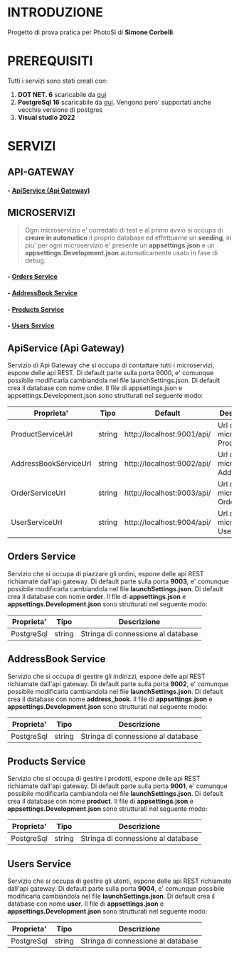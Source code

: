 # INTRODUZIONE

Progetto di prova pratica per PhotoSi di **Simone Corbelli**.

# PREREQUISITI

Tutti i servizi sono stati creati con:
 1. **DOT NET. 6** scaricabile da [qui](https://dotnet.microsoft.com/en-us/download/dotnet/6.0)
 2. **PostgreSql 16** scaricabile da [qui](https://www.enterprisedb.com/downloads/postgres-postgresql-downloads). Vengono pero' supportati anche vecchie versione di postgres
 3. **Visual studio 2022**

# SERVIZI

## API-GATEWAY
#### - [ApiService (Api Gateway)](#ApiService)

## MICROSERVIZI
>  Ogni microservizio e' corredato di test e al primo avvio si occupa di **creare in automatico** il proprio database ed effettuarne un **seeding**, in piu' per ogni microservizio e' presente un **appsettings.json** e un **appsettings.Development.json** automaticamente usato in fase di debug.
#### - [Orders Service](#OrdersService)
#### - [AddressBook Service](#AddressBookService)
#### - [Products Service](#ProductsService)
#### - [Users Service](#UsersService)

## ApiService (Api Gateway) <a name="ApiService"></a>
Servizio di Api Gateway che si occupa di contattare tutti i microservizi, espone delle api REST. Di default parte sulla porta 9000, e' comunque possibile modificarla cambiandola nel file launchSettings.json. Di default crea il database con nome order. Il file di appsettings.json e appsettings.Development.json sono strutturati nel seguente modo:

| Proprieta'            | Tipo   | Default                    | Descrizione                      |
|-----------------------|--------|----------------------------|----------------------------------|
| ProductServiceUrl     | string | http://localhost:9001/api/ | Url del microserizio Product     |
| AddressBookServiceUrl | string | http://localhost:9002/api/ | Url del microserizio AddressBook |
| OrderServiceUrl       | string | http://localhost:9003/api/ | Url del microserizio Order       |
| UserServiceUrl        | string | http://localhost:9004/api/ | Url del microserizio User        |

## Orders Service <a name="OrdersService"></a>
Servizio che si occupa di piazzare gli ordini, espone delle api REST richiamate dall'api gateway. Di default parte sulla porta **9003**, e' comunque possibile modificarla cambiandola nel file **launchSettings.json**. Di default crea il database con nome **order**. Il file di **appsettings.json** e **appsettings.Development.json** sono strutturati nel seguente modo:

| Proprieta'   | Tipo   | Descrizione                   |
|--------------|--------|-------------------------------|
| PostgreSql   | string | Stringa di connessione al database |

## AddressBook Service <a name="AddressBookService"></a>
Servizio che si occupa di gestire gli indirizzi, espone delle api REST richiamate dall'api gateway. Di default parte sulla porta **9002**, e' comunque possibile modificarla cambiandola nel file **launchSettings.json**. Di default crea il database con nome **address_book**. Il file di **appsettings.json** e **appsettings.Development.json** sono strutturati nel seguente modo:

| Proprieta'   | Tipo   | Descrizione                   |
|--------------|--------|-------------------------------|
| PostgreSql   | string | Stringa di connessione al database |

## Products Service <a name="ProductsService"></a>
Servizio che si occupa di gestire i prodotti, espone delle api REST richiamate dall'api gateway. Di default parte sulla porta **9001**, e' comunque possibile modificarla cambiandola nel file **launchSettings.json**. Di default crea il database con nome **product**. Il file di **appsettings.json** e **appsettings.Development.json** sono strutturati nel seguente modo:

| Proprieta'   | Tipo   | Descrizione                   |
|--------------|--------|-------------------------------|
| PostgreSql   | string | Stringa di connessione al database |

## Users Service <a name="UsersService"></a>
Servizio che si occupa di gestire gli utenti, espone delle api REST richiamate dall'api gateway. Di default parte sulla porta **9004**, e' comunque possibile modificarla cambiandola nel file **launchSettings.json**. Di default crea il database con nome **user**. Il file di **appsettings.json** e **appsettings.Development.json** sono strutturati nel seguente modo:

| Proprieta'   | Tipo   | Descrizione                   |
|--------------|--------|-------------------------------|
| PostgreSql   | string | Stringa di connessione al database |